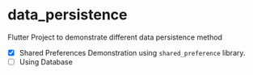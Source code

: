 # data_persistence

Flutter Project to demonstrate different data persistence method

 - [x] Shared Preferences Demonstration using `shared_preference` library.
 - [ ] Using Database